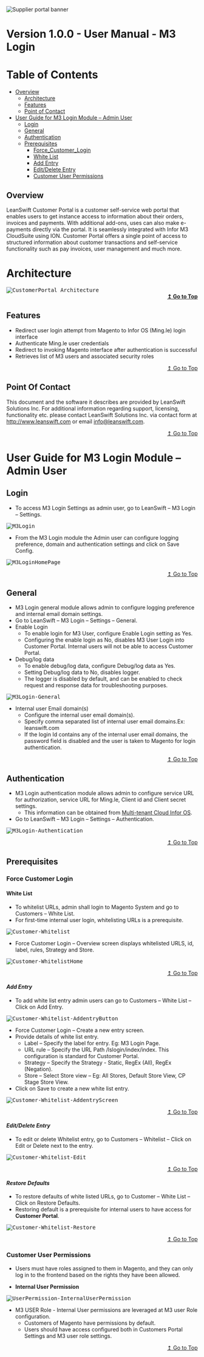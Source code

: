 ![Supplier portal banner](https://github.com/leanswift/leanswift.github.io/blob/LCP-147/Customerportal/src/images/customer-portal/front-end-user/CP_banner.jpg)

# Version 1.0.0 - User Manual - M3 Login

# Table of Contents

<div id="toc"></div>

- [Overview](#Overview)
    - [Architecture](#Architecture)
    - [Features](#Features)
    - [Point of Contact](#Point_of_Contact)
- [User Guide for M3 Login Module – Admin User](#User_Guide_for_M3_Login_Module_Admin_User)
  - [Login](#Login)
  - [General](#General)
  - [Authentication](#Authentication)
  - [Prerequisites](#Prerequisites)
	- [Force_Customer_Login](#Force_Customer_Login)
	- [White List](#White_List)
	- [Add Entry](#Add_Entry)
	- [Edit/Delete Entry](#Edit_Delete_Entry)
	- [Customer User Permissions](#Customer_User_Permissions)

<div id = "Overview"> </div>

## Overview
LeanSwift Customer Portal is a customer self-service web portal that enables users to get instance access to information about their orders, invoices and payments. With additional add-ons, uses can also make e-payments directly via the portal. It is seamlessly integrated with Infor M3 CloudSuite using ION. Customer Portal offers a single point of access to structured information about customer transactions and self-service functionality such as pay invoices, user management and much more.

<div id = "Architecture"></div>

# Architecture

<kbd>
<kbd><img alt="CustomerPortal_Architecture" src="../../../images/add-ons/m3-login/CustomerPortal_Architecture.jpg"></kbd>
</kbd>

<div align="right">
<b>
 <a href="#toc">↥ Go to Top</a>
</b>
</div>


<div id = "Features"> </div>

## Features
- Redirect user login attempt from Magento to Infor OS (Ming.le) login interface
- Authenticate Ming.le user credentials
- Redirect to invoking Magento interface after authentication is successful
- Retrieves list of M3 users and associated security roles

<div align="right">
<p>
 <a href="#toc" align="right">↥ Go to Top</a>
</p>
</div>

<div id = "Point_of_Contact"> </div>

## Point Of Contact
This document and the software it describes are provided by LeanSwift Solutions Inc. For additional information regarding support, licensing, functionality etc. please contact LeanSwift Solutions Inc. via contact form at http://www.leanswift.com or email info@leanswift.com.

<div align="right">
<p>
 <a href="#toc">↥ Go to Top</a>
</p>
</div>

<div id = "User_Guide_for_M3_Login_Module_Admin_User"> </div>

# User Guide for M3 Login Module – Admin User

<div id = "Login"> </div>

## Login
- To access M3 Login Settings as admin user, go to LeanSwift – M3 Login – Settings.
<kbd>
<kbd class="aligncenter"><img alt="M3Login" src="../../../images/add-ons/m3-login/M3Login.jpg"></kbd>
</kbd>

- From the M3 Login module the Admin user can configure logging preference, domain and authentication settings and click on Save Config.

<kbd>
<kbd><img alt="M3LoginHomePage" src="../../../images/add-ons/m3-login/M3LoginHomePage.jpg"></kbd>
</kbd>

<div align="right">
<p>
 <a href="#toc">↥ Go to Top</a>
</p>
</div>

<div id = "General"> </div>

## General
- M3 Login general module allows admin to configure logging preference and internal email domain settings. 
- Go to LeanSwift – M3 Login – Settings – General.
- Enable Login
  - To enable login for M3 User, configure Enable Login setting as Yes.
  - Configuring the enable login as No, disables M3 User Login into Customer Portal. Internal users will not be able to access Customer Portal.              
- Debug/log data
  - To enable debug/log data, configure Debug/log data as Yes.
  - Setting Debug/log data to No, disables logger.
  - The logger is disabled by default, and can be enabled to check request and response data for troubleshooting purposes.

<kbd>
<kbd><img alt="M3Login-General" src="../../../images/add-ons/m3-login/M3Login-General.jpg"></kbd>
</kbd>

- Internal user Email domain(s)
  - Configure the internal user email domain(s).
  - Specify comma separated list of internal user email domains.Ex: leanswift.com 
  - If the login Id contains any of the internal user email domains, the password field is disabled and the user is taken to Magento for login authentication.

<div align="right">
<p>
 <a href="#toc">↥ Go to Top</a>
</p>
</div>

<div id = "Authentication"> </div>

## Authentication
- M3 Login authentication module allows admin to configure service URL for authorization, service URL for Ming.le, Client id and Client secret settings. 
  - This information can be obtained from [Multi-tenant Cloud Infor OS](https://www.infor.com/resources/infor-ming-le).
- Go to LeanSwift – M3 Login – Settings – Authentication.

<kbd>
<kbd><img alt="M3Login-Authentication" src="../../../images/add-ons/m3-login/M3Login-Authentication.jpg"></kbd>
</kbd>

<div align="right">
<p>
 <a href="#toc">↥ Go to Top</a>
</p>
</div>

<div id = "Prerequisites"> </div>

## Prerequisites

<div id = "Force_Customer_Login"> </div>

### Force Customer Login

<div id = "White_List"> </div>

#### White List
- To whitelist URLs, admin shall login to Magento System and go to Customers – White List. 
- For first-time internal user login, whitelisting URLs is a prerequisite.
<kbd>
<kbd><img alt="Customer-Whitelist" src="../../../images/add-ons/m3-login/Customer-Whitelist.jpg"></kbd>
</kbd>

- Force Customer Login – Overview screen displays whitelisted URLS, id, label, rules, Strategy and Store.
<kbd>
<kbd><img alt="Customer-WhitelistHome" src="../../../images/add-ons/m3-login/Customer-WhitelistHome.jpg"></kbd>
</kbd>

<div align="right">
<p>
 <a href="#toc">↥ Go to Top</a>
</p>
</div>

<div id = "Add_Entry"> </div>

#### *Add Entry*
- To add white list entry admin users can go to Customers – White List – Click on Add Entry. 

<kbd>
<kbd><img alt="Customer-Whitelist-AddentryButton" src="../../../images/add-ons/m3-login/Customer-Whitelist-AddentryButton.jpg"></kbd>
</kbd>

- Force Customer Login – Create a new entry screen.
- Provide details of white list entry.
  - Label – Specify the label for entry. Eg: M3 Login Page.
  - URL rule – Specify the URL Path /lslogin/index/index. This configuration is standard for Customer Portal.
  - Strategy – Specify the Strategy - Static, RegEx (All), RegEx (Negation).
  - Store – Select Store view – Eg: All Stores, Default Store View, CP Stage Store View.
- Click on Save to create a new white list entry.

<kbd>
<kbd><img alt="Customer-Whitelist-AddentryScreen" src="../../../images/add-ons/m3-login/Customer-Whitelist-AddentryScreen.jpg"></kbd>
</kbd>

<div align="right">
<p>
 <a href="#toc">↥ Go to Top</a>
</p>
</div>

<div id = "Edit_Delete_Entry"> </div>

#### *Edit/Delete Entry*
- To edit or delete Whitelist entry, go to Customers – Whitelist – Click on Edit or Delete next to the entry.

<kbd>
<kbd><img alt="Customer-Whitelist-Edit" src="../../../images/add-ons/m3-login/Customer-Whitelist-Edit.jpg"></kbd>
</kbd>

<div align="right">
<p>
 <a href="#toc">↥ Go to Top</a>
</p>
</div>

<div id = "Restore_Defaults"> </div>

#### *Restore Defaults*
- To restore defaults of white listed URLs, go to Customer – White List – Click on Restore Defaults.
- Restoring default is a prerequisite for internal users to have access for **Customer Portal**.
<kbd>
<kbd><img alt="Customer-Whitelist-Restore" src="../../../images/add-ons/m3-login/Customer-Whitelist-Restore.jpg"></kbd>
</kbd>

<div align="right">
<p>
 <a href="#toc">↥ Go to Top</a>
</p>
</div>

<div id = "Customer_User_Permissions"> </div>

### Customer User Permissions 
- Users must have roles assigned to them in Magento, and they can only log in to the frontend based on the rights they have been allowed.

- **Internal User Permission**
<kbd>
<kbd><img alt="UserPermission-InternalUserPermission" src="../../../images/add-ons/m3-login/UserPermission-InternalUserPermission.png"></kbd>
</kbd>

- M3 USER Role - Internal User permissions are leveraged at M3 user Role configuration. 
  - Customers of Magento have permissions by default. 
  - Users should have access configured both in Customers Portal Settings and M3 user role settings.

<div align="right">
<p>
 <a href="#toc">↥ Go to Top</a>
</p>
</div>
